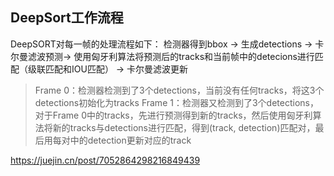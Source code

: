 ## DeepSort工作流程

DeepSORT对每一帧的处理流程如下：
检测器得到bbox → 生成detections → 卡尔曼滤波预测→ 使用匈牙利算法将预测后的tracks和当前帧中的detecions进行匹配（级联匹配和IOU匹配） → 卡尔曼滤波更新

> Frame 0：检测器检测到了3个detections，当前没有任何tracks，将这3个detections初始化为tracks
> Frame 1：检测器又检测到了3个detections，对于Frame 0中的tracks，先进行预测得到新的tracks，然后使用匈牙利算法将新的tracks与detections进行匹配，得到(track, detection)匹配对，最后用每对中的detection更新对应的track



https://juejin.cn/post/7052864298216849439